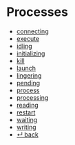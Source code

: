 Processes
======

- [connecting](connecting.md)
- [execute](execute.md)
- [idling](idling.md)
- [initializing](initializing.md)
- [kill](kill.md)
- [launch](launch.md)
- [lingering](lingering.md)
- [pending](pending.md)
- [process](process.md)
- [processing](processing.md)
- [reading](reading.md)
- [restart](restart.md)
- [waiting](waiting.md)
- [writing](writing.md)
- [↵ back](../README.md)
